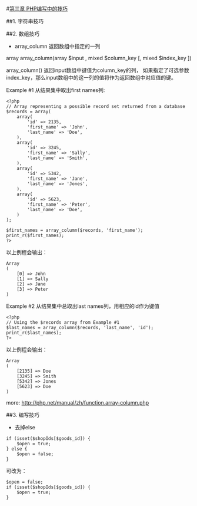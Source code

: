 #[第三章 PHP编写中的技巧](https://github.com/liujingyu/The-road-of-my-PHP/blob/master/Book-3.md)

##1. 字符串技巧

##2. 数组技巧

- array_column 返回数组中指定的一列

array array_column(array $input , mixed $column_key [, mixed $index_key ])

array_column() 返回input数组中键值为column_key的列， 如果指定了可选参数index_key，那么input数组中的这一列的值将作为返回数组中对应值的键。

Example #1 从结果集中取出first names列:

```
<?php
// Array representing a possible record set returned from a database
$records = array(
    array(
        'id' => 2135,
        'first_name' => 'John',
        'last_name' => 'Doe',
    ),
    array(
        'id' => 3245,
        'first_name' => 'Sally',
        'last_name' => 'Smith',
    ),
    array(
        'id' => 5342,
        'first_name' => 'Jane',
        'last_name' => 'Jones',
    ),
    array(
        'id' => 5623,
        'first_name' => 'Peter',
        'last_name' => 'Doe',
    )
);
 
$first_names = array_column($records, 'first_name');
print_r($first_names);
?>

```
以上例程会输出：

```
Array
(
    [0] => John
    [1] => Sally
    [2] => Jane
    [3] => Peter
)
```

Example #2 从结果集中总取出last names列，用相应的id作为键值

```
<?php
// Using the $records array from Example #1
$last_names = array_column($records, 'last_name', 'id');
print_r($last_names);
?>
```
以上例程会输出：

```
Array
(
    [2135] => Doe
    [3245] => Smith
    [5342] => Jones
    [5623] => Doe
)
```

more: http://php.net/manual/zh/function.array-column.php


##3. 编写技巧

- 去掉else

```
if (isset($shopIds[$goods_id]) {
    $open = true;
} else {
    $open = false;
}
```

可改为：
```
$open = false;
if (isset($shopIds[$goods_id]) {
    $open = true;
}

```
